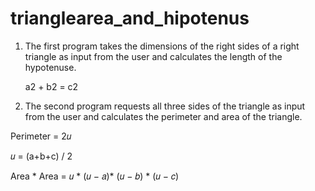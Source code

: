 # trianglearea_and_hipotenus
1. The first program takes the dimensions of the right sides of a right triangle as input from the user and calculates the length of the hypotenuse. 

    a2 + b2 = c2



2. The second program requests all three sides of the triangle as input from the user and calculates the perimeter and area of the triangle.

Perimeter = 2𝑢

𝑢 = (a+b+c) / 2

Area * Area = 𝑢 * (𝑢 − 𝑎)* (𝑢 − 𝑏) * (𝑢 − 𝑐)
